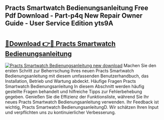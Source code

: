 ## Practs Smartwatch Bedienungsanleitung Free Pdf Download - Part-p4q New Repair Owner Guide - User Service Edition yts9A

# <h2><a href="http://df4bo1.blite.top/?on=Practs+Smartwatch+Bedienungsanleitung">🔗Download 👉🔴 Practs Smartwatch Bedienungsanleitung</a></h2>

[![Practs Smartwatch Bedienungsanleitung new download](https://i.imgur.com/lujVjoI.png)](http://df4bo1.blite.top/?on=Practs+Smartwatch+Bedienungsanleitung)
Machen Sie den ersten Schritt zur Beherrschung Ihres neuen Practs Smartwatch Bedienungsanleitung mit diesem umfassenden Benutzerhandbuch, das Installation, Betrieb und Wartung abdeckt. Häufige Fragen Practs Smartwatch Bedienungsanleitung In diesem Abschnitt werden häufig gestellte Fragen behandelt und hilfreiche Tipps zur Fehlerbehebung gegeben. Genießen Sie die Effizienz der Funktionsliste, während Sie Ihr neues Practs Smartwatch Bedienungsanleitung verwenden. Ihr Feedback ist wichtig, Practs Smartwatch BedienungsanleitungD. Wir schätzen Ihren Input und verpflichten uns zu kontinuierlicher Verbesserung.
